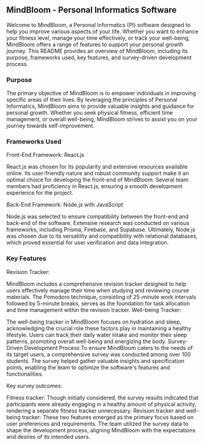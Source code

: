 ## MindBloom - Personal Informatics Software

Welcome to MindBloom, a Personal Informatics (PI) software designed to help you improve various aspects of your life. Whether you want to enhance your fitness level, manage your time effectively, or track your well-being, MindBloom offers a range of features to support your personal growth journey. This README provides an overview of MindBloom, including its purpose, frameworks used, key features, and survey-driven development process.

### Purpose

The primary objective of MindBloom is to empower individuals in improving specific areas of their lives. By leveraging the principles of Personal Informatics, MindBloom aims to provide valuable insights and guidance for personal growth. Whether you seek physical fitness, efficient time management, or overall well-being, MindBloom strives to assist you on your journey towards self-improvement.

### Frameworks Used

Front-End Framework: React.js

React.js was chosen for its popularity and extensive resources available online. Its user-friendly nature and robust community support make it an optimal choice for developing the front-end of MindBloom.
Several team members had proficiency in React.js, ensuring a smooth development experience for the project.

Back-End Framework: Node.js with JavaScript

Node.js was selected to ensure compatibility between the front-end and back-end of the software.
Extensive research was conducted on various frameworks, including Prisma, Firebase, and Supabase. Ultimately, Node.js was chosen due to its versatility and compatibility with relational databases, which proved essential for user verification and data integration.

### Key Features

Revision Tracker:

MindBloom includes a comprehensive revision tracker designed to help users effectively manage their time when studying and reviewing course materials.
The Pomodoro technique, consisting of 25-minute work intervals followed by 5-minute breaks, serves as the foundation for task allocation and time management within the revision tracker.
Well-being Tracker:

The well-being tracker in MindBloom focuses on hydration and sleep, acknowledging the crucial role these factors play in maintaining a healthy lifestyle.
Users can track their daily water intake and monitor their sleep patterns, promoting overall well-being and energizing the body.
Survey-Driven Development Process
To ensure MindBloom caters to the needs of its target users, a comprehensive survey was conducted among over 100 students. The survey helped gather valuable insights and specification points, enabling the team to optimize the software's features and functionalities.

Key survey outcomes:

Fitness tracker: Though initially considered, the survey results indicated that participants were already engaging in a healthy amount of physical activity, rendering a separate fitness tracker unnecessary.
Revision tracker and well-being tracker: These two features emerged as the primary focus based on user preferences and requirements.
The team utilized the survey data to shape the development process, aligning MindBloom with the expectations and desires of its intended users.
